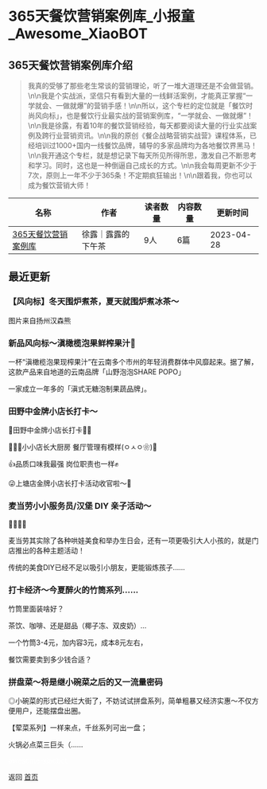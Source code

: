 # 365天餐饮营销案例库_小报童_Awesome_XiaoBOT

## 365天餐饮营销案例库介绍
> 我真的受够了那些老生常谈的营销理论，听了一堆大道理还是不会做营销。\n\n我是个实战派，坚信只有看到大量的一线鲜活案例，才能真正掌握“一学就会、一做就爆”的营销手感！\n\n所以，这个专栏的定位就是「餐饮时尚风向标」，也是餐饮行业最实战的营销案例库，“一学就会、一做就爆”！\n\n我是徐露，有着10年的餐饮营销经验，每天都要阅读大量的行业实战案例及跨行业营销资讯。\n\n我的原创《餐企战略营销实战营》课程体系，已经培训过1000+国内一线餐饮品牌，辅导的多家品牌均为各地餐饮界黑马！\n\n我开通这个专栏，就是想记录下每天所见所得所思，激发自己不断思考和学习。同时，这也是一种倒逼自己成长的方式。\n\n我会每周更新不少于7次，原则上一年不少于365条！不定期疯狂输出！\n\n跟着我，你也可以成为餐饮营销大师！  
  


|名称|作者|读者数量|内容数量|更新时间|
|---|---|---|---|---|
|[365天餐饮营销案例库](https://xiaobot.net/p/xulu2004cn?refer=9c3f1c95-a052-465a-9902-f6d75080262a)|徐露｜露露的下午茶|9人|6篇|2023-04-28|

## 最近更新
### 【风向标】冬天围炉煮茶，夏天就围炉煮冰茶～

图片来自扬州汉森熊

### 新品风向标～滇橄榄泡果鲜榨果汁🧃

一杯“滇橄榄泡果现榨果汁”在云南多个市州的年轻消费群体中风靡起来。据了解，这款产品来自地道的云南品牌「山野泡泡SHARE POPO」

一家成立一年多的「滇式无糖泡制果蔬品牌」。

### 田野中金牌小店长打卡～

🥇田野中金牌小店长打卡👏🏻

🧑🏻‍🍳小小店长大厨房 餐厅管理有模样(ㅇㅅㅇ❀)🧹

👍品质口味我最强 岗位职责也一样✊

😜上塘店金牌小店长打卡活动收官啦～🏅

### 麦当劳小小服务员/汉堡 DIY 亲子活动～

🍟🍔🍦🌭

麦当劳其实除了各种哄娃美食和举办生日会，还有一项更吸引大人小孩的，就是门店推出的各种主题活动！

传统的美食DIY已经不足以吸引小朋友，更能锻炼孩子......

### 打卡经济～今夏醉火的竹筒系列......

竹筒里面装啥好？

茶饮、咖啡、还是甜品（椰子冻、双皮奶）...

一个竹筒3-4元，加内容3元，成本8元左右，

餐饮需要卖到多少钱合适？

### 拼盘菜～将是继小碗菜之后的又一流量密码

◎小碗菜的形式已经烂大街了，不妨试试拼盘系列，简单粗暴又经济实惠～不仅方便用户，还能摆盘出圈。

【荤菜系列】一样来点，千丝系列可出一盘；

火锅必点菜三巨头（......


<a href="https://github.com/Reno9527/awesome-xiaobot" style="color: white; text-decoration: none;">awesome-xiaobot</a>

返回 [首页](../README.md)
